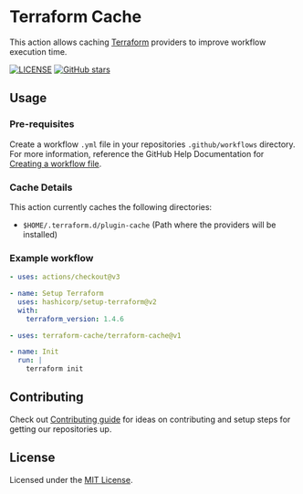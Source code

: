 # Terraform Cache

This action allows caching [Terraform](https://www.terraform.io) providers to improve workflow execution time.

[![LICENSE](https://img.shields.io/github/license/terraform-cache/terraform-cache?color=blue)](LICENSE)
[![GitHub stars](https://img.shields.io/github/stars/terraform-cache/terraform-cache?style=social)](https://github.com/terraform-cache/terraform-cache)

## Usage

### Pre-requisites

Create a workflow `.yml` file in your repositories `.github/workflows` directory. For more information, reference the GitHub Help Documentation for [Creating a workflow file](https://help.github.com/en/articles/configuring-a-workflow#creating-a-workflow-file).

### Cache Details

This action currently caches the following directories:

- `$HOME/.terraform.d/plugin-cache` (Path where the providers will be installed)

### Example workflow

```yaml
- uses: actions/checkout@v3

- name: Setup Terraform
  uses: hashicorp/setup-terraform@v2
  with:
    terraform_version: 1.4.6

- uses: terraform-cache/terraform-cache@v1

- name: Init
  run: |
    terraform init
```

## Contributing

Check out [Contributing guide](.github/CONTRIBUTING.md) for ideas on contributing and setup steps for getting our repositories up.

## License

Licensed under the [MIT License](LICENSE).

